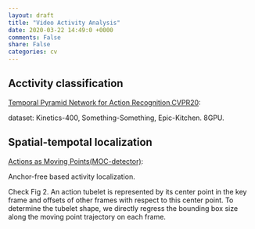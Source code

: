 ```yaml
---
layout: draft
title: "Video Activity Analysis"
date: 2020-03-22 14:49:0 +0000
comments: False
share: False
categories: cv
---
```


## Acctivity classification

[Temporal Pyramid Network for Action Recognition,CVPR20](https://arxiv.org/pdf/2004.03548.pdf):

dataset: Kinetics-400, Something-Something, Epic-Kitchen. 8GPU.

## Spatial-tempotal localization

[Actions as Moving Points(MOC-detector)](https://arxiv.org/pdf/2001.04608.pdf):

Anchor-free based activity localization.

Check Fig 2. An action tubelet is represented by its center point in the key frame and offsets of other frames with respect to this center point. To determine the tubelet shape, we directly regress the bounding box size along the moving point trajectory on each frame.

